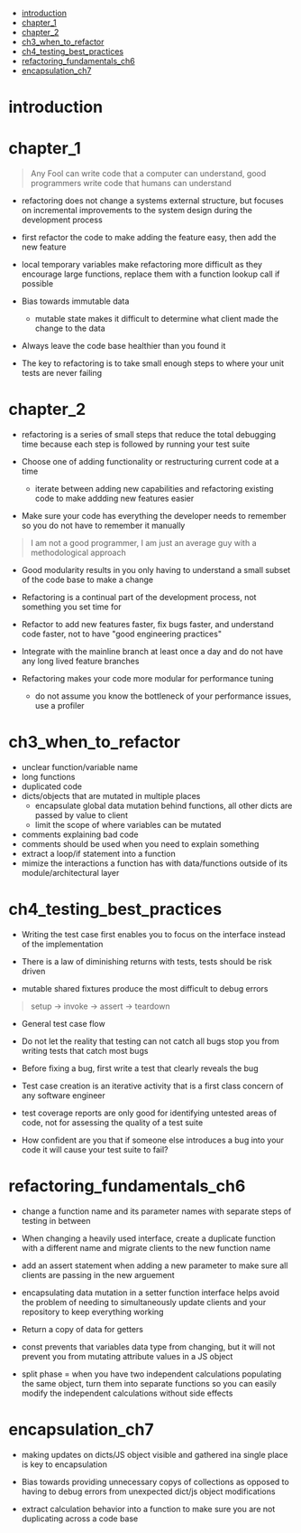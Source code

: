 - [introduction](#introduction)
- [chapter_1](#chapter_1)
- [chapter_2](#chapter_2)
- [ch3_when_to_refactor](#ch3_when_to_refactor)
- [ch4_testing_best_practices](#ch4_testing_best_practices)
- [refactoring_fundamentals_ch6](#refactoring_fundamentals_ch6)
- [encapsulation_ch7](#encapsulation_ch7)
# introduction

# chapter_1

> Any Fool can write code that a computer can understand, good programmers write code that humans can understand

- refactoring does not change a systems external structure, but focuses on incremental improvements to the system design during the development process
  
- first refactor the code to make adding the feature easy, then add the new feature

- local temporary variables make refactoring more difficult as they encourage large functions, replace them with a function lookup call if possible
- Bias towards immutable data
  - mutable state makes it difficult to determine what client made the change to the data

- Always leave the code base healthier than you found it
- The key to refactoring is to take small enough steps to where your unit tests are never failing
  
# chapter_2

- refactoring is a series of small steps that reduce the total debugging time because each step is followed by running your test suite
- Choose one of adding functionality or restructuring current code at a time
  - iterate between adding new capabilities and refactoring existing code to make addding new features easier

- Make sure your code has everything the developer needs to remember so you do not have to remember it manually

> I am not a good programmer, I am just an average guy with a methodological approach

- Good modularity results in you only having to understand a small subset of the code base to make a change
- Refactoring is a continual part of the development process, not something you set time for

- Refactor to add new features faster, fix bugs faster, and understand code faster, not to have "good engineering practices"
- Integrate with the mainline branch at least once a day and do not have any long lived feature branches
- Refactoring makes your code more modular for performance tuning
  - do not assume you know the bottleneck of your performance issues, use a profiler
  
# ch3_when_to_refactor
- unclear function/variable name
- long functions
- duplicated code
- dicts/objects that are mutated in multiple places
  - encapsulate global data mutation behind functions, all other dicts are passed by value to client
  - limit the scope of where variables can be mutated
- comments explaining bad code
- comments should be used when you need to explain something
- extract a loop/if statement into a function
- mimize the interactions a function has with data/functions outside of its module/architectural layer

# ch4_testing_best_practices
- Writing the test case first enables you to focus on the interface instead of the implementation
- There is a law of diminishing returns with tests, tests should be risk driven

- mutable shared fixtures produce the most difficult to debug errors

> setup -> invoke -> assert -> teardown

  - General test case flow

- Do not let the reality that testing can not catch all bugs stop you from writing tests that catch most bugs
- Before fixing a bug, first write a test that clearly reveals the bug
- Test case creation is an iterative activity that is a first class concern of any software engineer

- test coverage reports are only good for identifying untested areas of code, not for assessing the quality of a test suite

- How confident are you that if someone else introduces a bug into your code it will cause your test suite to fail?



# refactoring_fundamentals_ch6
- change a function name and its parameter names with separate steps of testing in between
- When changing a heavily used interface, create a duplicate function with a different name and migrate clients to the new function name

- add an assert statement when adding a new parameter to make sure all clients are passing in the new arguement

- encapsulating data mutation in a setter function interface helps avoid the problem of needing to simultaneously update clients and your repository to keep everything working

- Return a copy of data for getters

- const prevents that variables data type from changing, but it will not prevent you from mutating attribute values in a JS object

- split phase = when you have two independent calculations populating the same object, turn them into separate functions so you can easily modify the independent calculations without side effects

# encapsulation_ch7
- making updates on dicts/JS object visible and gathered ina single place is key to encapsulation
- Bias towards providing unnecessary copys of collections as opposed to having to debug errors from unexpected dict/js object modifications

- extract calculation behavior into a function to make sure you are not duplicating across a code base